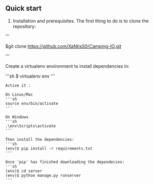 
## Quick start
1. Installation and prerequisites.
    The first thing to do is to clone the repository:

'''

$git clone https://github.com/XaNtisS0/Camping-IO.git

'''

Create a virtualenv environment to install dependencies in:

'''sh 
$ virtualenv env
'''

    Active it :

    On Linux/Mac
    '''sh
    source env/bin/activate
    '''

    On Windows
    '''sh
    .\env\Scripts\activate
    '''

    Then install the dependencies:
    '''sh
    (env)$ pip install -r requirements.txt
    '''

    Once 'pip' has finished downloading the dependecies:
    '''sh
    (env)$ cd server
    (env)$ python manage.py runserver
    '''
